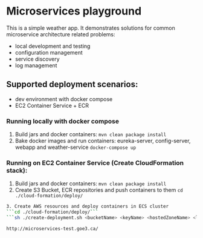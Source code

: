 # Microservices playground

This is a simple weather app. It demonstrates solutions for common microservice architecture related problems:
- local development and testing
- configuration management
- service discovery
- log management

## Supported deployment scenarios:
- dev environment with docker compose
- EC2 Container Service + ECR

### Running locally with docker compose
1. Build jars and docker containers:
```mvn clean package install```
2. Bake docker images and run containers: eureka-server, config-server, webapp and weather-service
```docker-compose up```

### Running on EC2 Container Service (Create CloudFormation stack):
1. Build jars and docker containers:
```mvn clean package install```
2. Create S3 Bucket, ECR repositories and push containers to them
```cd ./cloud-formation/deploy/```
```sh ./pre-configure.sh <bucketName>
3. Create AWS resources and deploy containers in ECS cluster
```cd ./cloud-formation/deploy/```
```sh ./create-deployment.sh <bucketName> <keyName> <hostedZoneName> <logCollector clouwatch|sumologic>```

http://microservices-test.goe3.ca/
